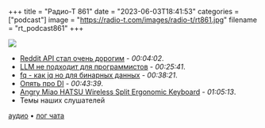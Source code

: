 +++
title = "Радио-Т 861"
date = "2023-06-03T18:41:53"
categories = ["podcast"]
image = "https://radio-t.com/images/radio-t/rt861.jpg"
filename = "rt_podcast861"
+++

![](https://radio-t.com/images/radio-t/rt861.jpg)

- [Reddit API стал очень дорогим](https://daringfireball.net/linked/2023/05/31/reddit-apollo-api-pricing) - *00:04:02*.
- [LLM не подходит для программистов](https://www.infoworld.com/article/3697272/are-large-language-models-wrong-for-coding.html) - *00:25:41*.
- [fq - как jq но для бинарных данных](https://github.com/wader/fq/blob/master/README.md) - *00:38:21*.
- [Опять про DI](https://martinfowler.com/articles/dependency-composition.html) - *00:43:39*.
- [Angry Miao HATSU Wireless Split Ergonomic Keyboard](https://drop.com/buy/angry-miao-hatsu-wireless-ergonomic-split-ergo-keyboard?referer=YXXZ8A) - *01:05:13*.
- Темы наших слушателей


[аудио](https://cdn.radio-t.com/rt_podcast861.mp3) • [лог чата](https://chat.radio-t.com/logs/radio-t-861.html)
<audio src="https://cdn.radio-t.com/rt_podcast861.mp3" preload="none"></audio>
